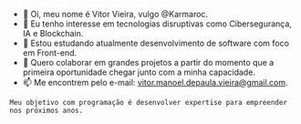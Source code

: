 - 👋 Oi, meu nome é Vitor Vieira, vulgo @Karmaroc.
- 👀 Eu tenho interesse em tecnologias disruptivas como Cibersegurança, IA e Blockchain.
- 🌱 Estou estudando atualmente desenvolvimento de software com foco em Front-end.
- 💞️ Quero colaborar em grandes projetos a partir do momento que a primeira oportunidade chegar junto com a minha capacidade.
- 📫 Me encontrem pelo e-mail: vitor.manoel.depaula.vieira@gmail.com.

``Meu objetivo com programação é desenvolver expertise para empreender nos próximos anos.``
<!---
Karmaroc/Karmaroc is a ✨ special ✨ repository because its `README.md` (this file) appears on your GitHub profile.
You can click the Preview link to take a look at your changes.
--->
